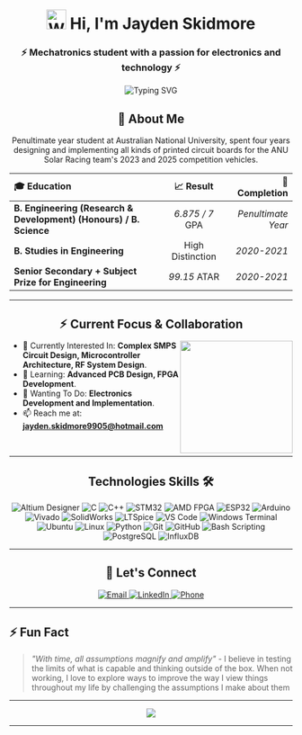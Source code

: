 <h1 align="center">
<img src="https://raw.githubusercontent.com/Tarikul-Islam-Anik/Animated-Fluent-Emojis/master/Emojis/Hand%20gestures/Waving%20Hand.png" alt="Waving Hand" width="35" height="35" /> Hi, I'm Jayden Skidmore</h1>

<h3 align="center">⚡ Mechatronics student with a passion for electronics and technology ⚡</h3>

<div align="center">
  <img src="https://readme-typing-svg.demolab.com?font=Fira+Code&size=22&duration=3000&pause=1000&center=true&vCenter=true&random=false&width=600&height=50&lines=Penultimate+Year+Research+and+Development;ANU+Solar+Racing+Engineer;Custom+Battery+Management+System;PCB+Design+%7C+Microcontroller+Development" alt="Typing SVG" />
</div>


<h2 align="center">🚀 About Me</h2>

<div align="center">
Penultimate year student at Australian National University, spent four years designing and implementing all kinds of printed circuit boards for the ANU Solar Racing team's 2023 and 2025 competition vehicles.


| 🎓 Education | 📈 Result | 🎉 Completion |
|:-------------|:------------:|---------:|
| **B. Engineering (Research & Development) (Honours) / B. Science** | *6.875 / 7* GPA | *Penultimate Year* |
| **B. Studies in Engineering** | High Distinction | *2020-2021* |
| **Senior Secondary + Subject Prize for Engineering** | *99.15* ATAR | *2020-2021* |

</div>




---

<h2 align="center"> ⚡︎ Current Focus & Collaboration</h2>

<img align="right" src="https://github.com/JaydenSkidmore/BatteryManagementSystem/raw/master/src/common/images/BMS.png" height="200em"  />

- 🔭 Currently Interested In: <b>Complex SMPS Circuit Design, Microcontroller Architecture, RF System Design</b>.
- 🌱 Learning: <b>Advanced PCB Design, FPGA Development</b>.
- 💬 Wanting To Do: <b>Electronics Development and Implementation</b>.
- 📫 Reach me at: <b><a target="_blank" href="mailto:jayden.skidmore9905+readme@hotmail.com">jayden.skidmore9905@hotmail.com</a></b>

<br>

---

<div align="center">
<h2>Technologies Skills 🛠️</h2>
	<img src="https://img.shields.io/badge/altium designer-2B2B2B.svg?style=for-the-badge&logo=altiumdesigner&logoColor=D5BD81" alt="Altium Designer">
  	<img src="https://img.shields.io/badge/C-283593.svg?style=for-the-badge&logo=c&logoColor=white" alt="C">
 	<img src="https://img.shields.io/badge/c++-%2300599C.svg?style=for-the-badge&logo=c%2B%2B&logoColor=white" alt="C++">
  	<img src="https://img.shields.io/badge/STM32-4285F4?style=for-the-badge&logo=stmicroelectronics&logoColor=white" alt="STM32">
	<img src="https://img.shields.io/badge/AMD FPGA-bd0000?style=for-the-badge&logo=amd&logoColor=black" alt="AMD FPGA">
	<img src="https://img.shields.io/badge/ESP32-d12f24?style=for-the-badge&logo=espressif&logoColor=black" alt="ESP32">
	<img src="https://img.shields.io/badge/Arduino-3186a0?style=for-the-badge&logo=arduino&logoColor=black" alt="Arduino">
	<img src="https://img.shields.io/badge/Vivado-bd0000?style=for-the-badge&logo=amd&logoColor=black" alt="Vivado">
  	<img src="https://img.shields.io/badge/SolidWorks-black.svg?style=for-the-badge&logo=dassaultsystemes&logoColor=DA291C" alt="SolidWorks">
	<img src="https://img.shields.io/badge/LTSpice-black?style=for-the-badge&logo=ltspice&logoColor=630903" alt="LTSpice">
  	<img src="https://img.shields.io/badge/VS_Code-%23007ACC.svg?style=for-the-badge&logo=visual-studio-code&logoColor=white" alt="VS Code">
	<img src="https://img.shields.io/badge/Windows%20Terminal-4D4D4D?style=for-the-badge&logo=windows-terminal&logoColor=white" alt="Windows Terminal">
	<img src="https://img.shields.io/badge/Ubuntu-%23E95420.svg?style=for-the-badge&logo=ubuntu&logoColor=white" alt="Ubuntu">
	<img src="https://img.shields.io/badge/Linux-%23FCC624.svg?style=for-the-badge&logo=linux&logoColor=black" alt="Linux">
 	<img src="https://img.shields.io/badge/python-3670A0?style=for-the-badge&logo=python&logoColor=ffdd54" alt="Python">
 	<img src="https://img.shields.io/badge/Git-%23E84E31.svg?style=for-the-badge&logo=git&logoColor=white" alt="Git">
	<img src="https://img.shields.io/badge/GitHub-%23171717.svg?style=for-the-badge&logo=github&logoColor=white" alt="GitHub">
 	<img src="https://img.shields.io/badge/bash_script-%23121011.svg?style=for-the-badge&logo=gnu-bash&logoColor=white" alt="Bash Scripting">
  	<img src="https://img.shields.io/badge/postgresql-4479A1.svg?style=for-the-badge&logo=postgresql&logoColor=white" alt="PostgreSQL">
  	<img src="https://img.shields.io/badge/influxdb-5EE4E4.svg?style=for-the-badge&logo=influxdb&logoColor=white" alt="InfluxDB">

</div>


---


<div align="center">
	<h2>🤝 Let's Connect</h2>
	<a href="mailto:jayden.skidmore9905+readme@hotmail.com">
		<img src="https://img.shields.io/badge/Email-D14836?style=for-the-badge&logo=gmail&logoColor=white" alt="Email" />
	</a>
	<a href="https://linkedin.com/in/jayden-skidmore-3158802b8">
		<img src="https://img.shields.io/badge/🔗 linkedin-0077B5?style=for-the-badge&" alt="LinkedIn" />
	</a>
	<a href="tel:+61424326241">
		<img src="https://img.shields.io/badge/📞 (+61) 424 326 241-0077B5?style=for-the-badge&logoColor=white" alt="Phone" />
	</a>

</div>

---

## ⚡ Fun Fact

> *"With time, all assumptions magnify and amplify"* - I believe in testing the limits of what is capable and thinking outside of the box. When not working, I love to explore ways to improve the way I view things throughout my life by challenging the assumptions I make about them

---

<div align="center">
  <img src="https://raw.githubusercontent.com/Trilokia/Trilokia/379277808c61ef204768a61bbc5d25bc7798ccf1/bottom_header.svg" />
</div>

---
